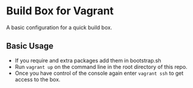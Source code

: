 Build Box for Vagrant
=====================

A basic configuration for a quick build box.

Basic Usage
-----------

* If you require and extra packages add them in bootstrap.sh
* Run `vagrant up` on the command line in the root directory of this repo.
* Once you have control of the console again enter `vagrant ssh` to get access to the box.


